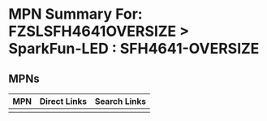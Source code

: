 



# MPN Summary For: FZSLSFH4641OVERSIZE > SparkFun-LED : SFH4641-OVERSIZE

## MPNs
  

|MPN|Direct Links|Search Links|
| :--- | :--- | :--- |
||||
